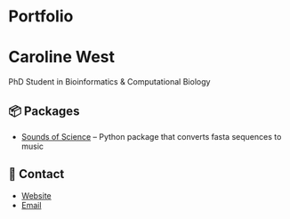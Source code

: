 # Portfolio
# Caroline West
PhD Student in Bioinformatics & Computational Biology

## 📦 Packages
- [Sounds of Science](https://gitlab.com/cwest319/sounds_of_science) – Python package that converts fasta sequences to music

## 📄 Contact
- [Website](https://carolinewest319.wixsite.com/carolinewest) 
- [Email](mailto:caroline.west319@gmail.com)
